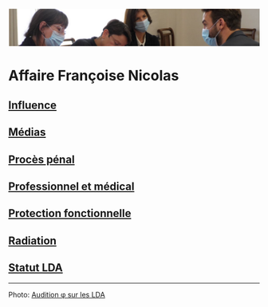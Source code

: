 ![mae](../_aux/phi-strip.png)

# Affaire Françoise Nicolas

## [Influence](./influence.md)
## [Médias](./medias.md)
## [Procès pénal](./aplogan.md)
## [Professionnel et médical](./promed.md)
## [Protection fonctionnelle](./pf.md)
## [Radiation](./radiation.md)
## [Statut LDA](./reqlda.md)

---
Photo: [Audition φ sur les LDA](https://github.com/francoise-nicolas/audition-phi)
